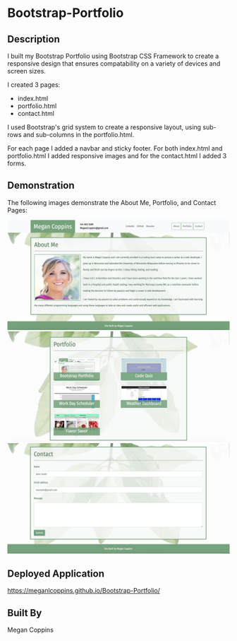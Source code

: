 # Bootstrap-Portfolio
 
 ## Description

I built my Bootstrap Portfolio using Bootstrap CSS Framework to create a responsive design that ensures compatability on a variety of devices and screen sizes. 

I created 3 pages: 

* index.html
* portfolio.html 
* contact.html 

I used Bootstrap's grid system to create a responsive layout, using sub-rows and sub-columns in the portfolio.html. 

For each page I added a navbar and sticky footer. For both index.html and portfolio.html I added responsive images and for the contact.html I added 3 forms. 

## Demonstration 

The following images demonstrate the About Me, Portfolio, and Contact Pages:

<img src="assets/images/Screenshot1.png" alt="About Me Page">

<img src="assets/images/screenshot6.png" alt="Portfolio Page">

<img src="assets/images/screenshot7.png" alt="Contact Page">

## Deployed Application

https://meganlcoppins.github.io/Bootstrap-Portfolio/

## Built By

Megan Coppins

